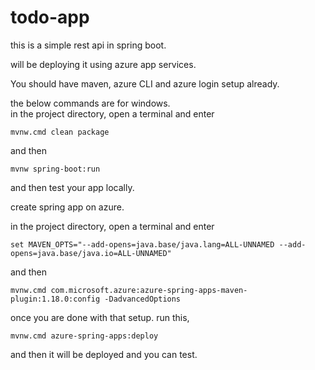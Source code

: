 # todo-app  

this is a simple rest api in spring boot.  

will be deploying it using azure app services.  

You should have maven, azure CLI and azure login setup already.  

the below commands are for windows.  
in the project directory, open a terminal and enter

```
mvnw.cmd clean package
```

and then  

```
mvnw spring-boot:run
```

and then test your app locally.  

create spring app on azure.  

in the project directory, open a terminal and enter  

```
set MAVEN_OPTS="--add-opens=java.base/java.lang=ALL-UNNAMED --add-opens=java.base/java.io=ALL-UNNAMED"
```

and then 

```
mvnw.cmd com.microsoft.azure:azure-spring-apps-maven-plugin:1.18.0:config -DadvancedOptions
```

once you are done with that setup. run this,

```
mvnw.cmd azure-spring-apps:deploy
```

and then it will be deployed and you can test.  

